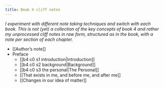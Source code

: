 ```yaml
---
title: Book 4 cliff notes
---
```


*I experiment with different note taking techniques and switch with each book. This is not (yet) a collection of the key concepts of book 4 and rather my unprocessed cliff notes in raw form, structured as in the book, with a note per section of each chapter.*

* [[Author’s note]]
* Preface
	* [[b4 c0 s1 introduction|Introduction]]
	* [[b4 c0 s2 background|Background]]
	* [[b4 c0 s3 the personal|The Personal]]
	* [[That exists in me, and before me, and after me]]
	* [[Changes in our idea of matter]]